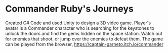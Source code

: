 # Commander Ruby's Journeys
Created C# Code and used Unity to design a 3D video game. Player's avatar is a Commander character who is searching for the keystones to unlock the doors and find the gems hidden on the space station. Watch out for enemies that shoot, or jump over the enemies to defeat them. The game can be played from the browser, https://captain-garneto.itch.io/commander
